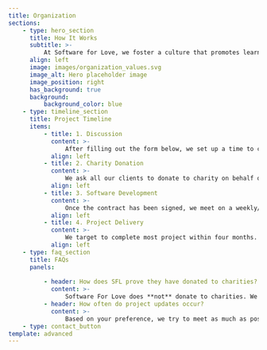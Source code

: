 ```yaml
---
title: Organization
sections:
    - type: hero_section
      title: How It Works
      subtitle: >-
          At Software for Love, we foster a culture that promotes learning, collaboration, sustainability, and philanthropy. We always put our best foot forward and love taking on new challenges. We strive to use our knowledge and abilities to help our partners solve problems within our community.
      align: left
      image: images/organization_values.svg
      image_alt: Hero placeholder image
      image_position: right
      has_background: true
      background:
          background_color: blue
    - type: timeline_section
      title: Project Timeline
      items:
          - title: 1. Discussion
            content: >-
                After filling out the form below, we set up a time to call and understand your needs. We work with you to understand the problem and how best we can apply our technical expertise to solve it.
            align: left
          - title: 2. Charity Donation
            content: >-
                We ask all our clients to donate to charity on behalf of the services we provided. A charity is mutually chosen before the signing of a contract. If you don't have one in mind, we are happy to you refer established charities across North America!
            align: left
          - title: 3. Software Development
            content: >-
                Once the contract has been signed, we meet on a weekly/biweekly basis to update you on the status of the project. Our process starts with designing, then implementation and finally documentation and maintenance. Throughout this process, you as the client will have the opportunity to provide input and feedback on the project.
            align: left
          - title: 4. Project Delivery
            content: >-
                We target to complete most project within four months. At the end of project term, we work to deliver the product and making sure that you are content with the work done.
            align: left
    - type: faq_section
      title: FAQs
      panels:
          
          - header: How does SFL prove they have donated to charities?
            content: >-
                Software For Love does **not** donate to charities. We actually ask the client to directly donate to the charity and send us the receipts of their donations. This way our clients get the pleasure and satisfaction when they themselves donate to charity, as well as get tax benefits because of their donations.
          - header: How often do project updates occur?
            content: >-
                Based on your preference, we try to meet as much as possible. Usually this is weekly or bi-weekly based on your availability. We believe in an iterative design and development process where at each step your input is valued.
    - type: contact_button
template: advanced
---
```

